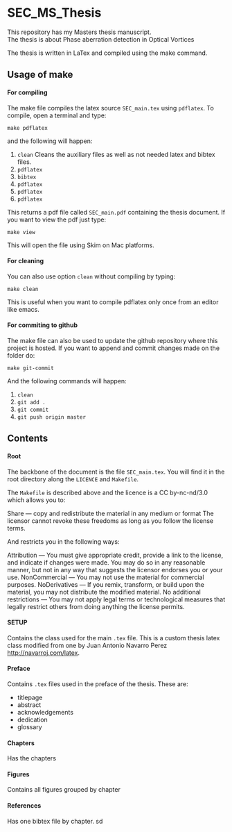 # SEC_MS_Thesis
This repository has my Masters thesis manuscript.  
The thesis is about Phase aberration detection in Optical Vortices

The thesis is written in LaTex and compiled using the make command. 

## Usage of make

#### For compiling

The make file compiles the latex source `SEC_main.tex` using `pdflatex`. To compile, open a terminal and type: 
```
make pdflatex
```

and the following will happen:

1. `clean` Cleans the auxiliary files as well as not needed latex and bibtex files.
2. `pdflatex`  
3. `bibtex`
4. `pdflatex`
5. `pdflatex`
6. `pdflatex`

This returns a pdf file called `SEC_main.pdf` containing the thesis document.
If you want to view the pdf just type:

```
make view
```
This will open the file using Skim on Mac platforms. 

#### For cleaning

You can also use option `clean` without compiling by typing:

```
make clean
```

This is useful when you want to compile pdflatex only once from an editor like emacs. 

#### For commiting to github

The make file can also be used to update the github repository where this project is hosted. If you want to append and commit changes made on the folder do:

```
make git-commit
```

And the following commands will happen:

1. `clean`
2. `git add .`
3. `git commit`
4. `git push origin master` 

## Contents

#### Root

The backbone of the document is the file `SEC_main.tex`. You will find it in the root directory along the `LICENCE` and `Makefile`.

The `Makefile` is described above and the licence is a CC by-nc-nd/3.0 which allows you to:

Share — copy and redistribute the material in any medium or format
The licensor cannot revoke these freedoms as long as you follow the license terms.

And restricts you in the following ways:

Attribution — You must give appropriate credit, provide a link to the license, and indicate if changes were made. You may do so in any reasonable manner, but not in any way that suggests the licensor endorses you or your use.
NonCommercial — You may not use the material for commercial purposes.
NoDerivatives — If you remix, transform, or build upon the material, you may not distribute the modified material.
No additional restrictions — You may not apply legal terms or technological measures that legally restrict others from doing anything the license permits.

#### SETUP

Contains the class used for the main `.tex` file. This is a custom thesis latex class modified from one by Juan Antonio Navarro Perez http://navarroj.com/latex. 
#### Preface
Contains `.tex` files used in the preface of the thesis. These are:

* titlepage
* abstract
* acknowledgements
* dedication
* glossary

#### Chapters

Has the chapters

#### Figures
Contains all figures grouped by chapter

#### References
Has one bibtex file by chapter.
sd


